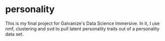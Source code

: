 # personality
This is my final project for Galvanize's Data Science Immersive. In it, I use nmf, clustering and svd to pull latent personality traits out of a personality data set.
